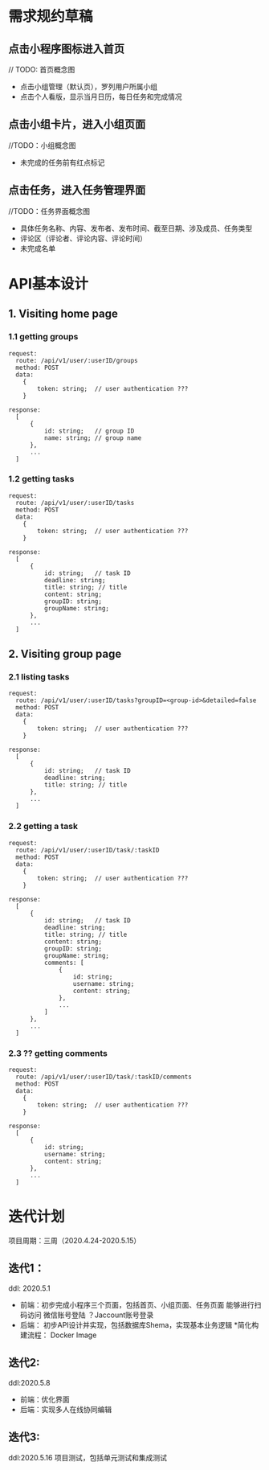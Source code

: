 # 需求规约草稿
## 点击小程序图标进入首页
// TODO: 首页概念图
- 点击小组管理（默认页），罗列用户所属小组
- 点击个人看版，显示当月日历，每日任务和完成情况

## 点击小组卡片，进入小组页面
//TODO：小组概念图
- 未完成的任务前有红点标记

## 点击任务，进入任务管理界面
//TODO：任务界面概念图
- 具体任务名称、内容、发布者、发布时间、截至日期、涉及成员、任务类型
- 评论区（评论者、评论内容、评论时间）
- 未完成名单

# API基本设计
## 1. Visiting home page
### 1.1 getting groups
```
request:
  route: /api/v1/user/:userID/groups
  method: POST
  data:
    {
        token: string;  // user authentication ???
    }

response:
  [
      {
          id: string;   // group ID
          name: string; // group name
      },
      ...
  ]
```

### 1.2 getting tasks
```
request:
  route: /api/v1/user/:userID/tasks
  method: POST
  data:
    {
        token: string;  // user authentication ???
    }

response:
  [
      {
          id: string;   // task ID
          deadline: string;
          title: string; // title
          content: string;
          groupID: string;
          groupName: string;
      },
      ...
  ]
```

## 2. Visiting group page
### 2.1 listing tasks
```
request:
  route: /api/v1/user/:userID/tasks?groupID=<group-id>&detailed=false
  method: POST
  data:
    {
        token: string;  // user authentication ???
    }

response:
  [
      {
          id: string;   // task ID
          deadline: string;
          title: string; // title
      },
      ...
  ]
```

### 2.2 getting a task
```
request:
  route: /api/v1/user/:userID/task/:taskID
  method: POST
  data:
    {
        token: string;  // user authentication ???
    }

response:
  [
      {
          id: string;   // task ID
          deadline: string;
          title: string; // title
          content: string;
          groupID: string;
          groupName: string;
          comments: [
              {
                  id: string;
                  username: string;
                  content: string;
              },
              ...
          ]
      },
      ...
  ]
```

### 2.3 ?? getting comments
```
request:
  route: /api/v1/user/:userID/task/:taskID/comments
  method: POST
  data:
    {
        token: string;  // user authentication ???
    }

response:
  [
      {
          id: string;
          username: string;
          content: string;
      },
      ...
  ]
```

# 迭代计划

项目周期：三周（2020.4.24-2020.5.15）

## 迭代1：
ddl: 2020.5.1
- 前端：初步完成小程序三个页面，包括首页、小组页面、任务页面
       能够进行扫码访问
       微信账号登陆
       ？Jaccount账号登录
- 后端： 初步API设计并实现，包括数据库Shema，实现基本业务逻辑
        *简化构建流程： Docker Image

## 迭代2:
ddl:2020.5.8
- 前端：优化界面
- 后端：实现多人在线协同编辑

## 迭代3:
ddl:2020.5.16
项目测试，包括单元测试和集成测试



